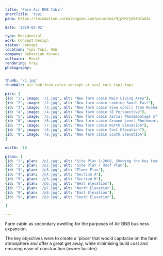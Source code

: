 ```yaml
---
title: 'Farm Air BNB Cabin'
shortTitle: 'topi'
pano: https://twinmotion.unrealengine.com/panorama/Njp9KYyAXZO7wA2o

date: '2019-03-02'

type: Residential
work: Concept Design
status: Concept
location: Topi Topi, NSW
company: Sebastian Kovacs
software:  Revit
rendering: Vray
photography: 


thumb: '/1.jpg'
thumbAlt: air bnb farm cabin concept at seal rock topi topi

pics: [
{id: "1", image: '/1.jpg', alt: "New farm cabin Main Living Area"},
{id: "2", image: '/2.jpg', alt: "New farm cabin Looking South East"},
{id: "3", image: '/3.jpg', alt: "New farm cabin View uphill from Hubbard Rd"},
{id: "4", image: '/4.jpg', alt: "New farm cabin SE Perspective"},
{id: "5", image: '/5.jpg', alt: "New farm cabin Aerial Photomontage of the field and proposed facility building"},
{id: "6", image: '/6.jpg', alt: "New farm cabin Ground Level Photomontage of the field and proposed facility building"},
{id: "7", image: '/7.jpg', alt: "New farm cabin North Elevation"},
{id: "8", image: '/8.jpg', alt: "New farm cabin East Elevation"},
{id: "9", image: '/9.jpg', alt: "New farm cabin South Elevation"}
]

north: -10

plans: [
{id: "1", plan: '/p1.jpg', alt: "Site Plan 1:2000, Showing the key features of the site."},
{id: "2", plan: '/p2.jpg', alt: "Site Plan / Roof Plan"},
{id: "3", plan: '/p3.jpg', alt: "Floor Plan"},
{id: "4", plan: '/p4.jpg', alt: "Section A"},
{id: "5", plan: '/p5.jpg', alt: "Section B"},
{id: "6", plan: '/p6.jpg', alt: "West Elevation"},
{id: "7", plan: '/p7.jpg', alt: "North Elevation"},
{id: "8", plan: '/p8.jpg', alt: "East Elevation"},
{id: "9", plan: '/p9.jpg', alt: "South Elevation"},

]

---
```


Farm cabin as secondary dwelling for the purposes of Air BNB business expansion.

The key objectives were to create a 'place' that would capitalise on the farm atmosphere and offer a great get away, while minimising build cost and ensuring ease of construction (owner builder).